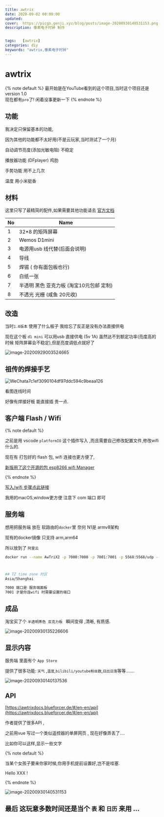```yaml
---
title: awtrix
date: 2020-09-02 00:00:00
updated: 
cover:  https://picgo.genji.xyz/blog/posts/image-20200930140531153.png
description: 像素电子时钟 制作


tags:  	[awtrix]
categories: diy
keywords: "awtrix,像素电子时钟"
---
```










# awtrix

{% note default %}
最开始是在YouTube看到的这个项目,当时这个项目还是 version 1.0  
现在都有`pro`了!  闲着没事更新一下
{% endnote %}





## 功能

我决定只保留基本的功能,

因为其他的功能都不太好用(不是云玩家,当时测试了一个月)



自动调节亮度(添加光敏电阻)   不稳定

播放器功能 (DFplayer)  鸡肋

手势功能  用不上几次

温度   用小米挺香
##  材料

这里只写了最精简的配件,如果需要其他功能请去 [官方文档](https://awtrixdocs.blueforcer.de/#/)

| No   | Name                                     |
| ---- | ---------------------------------------- |
| 1    | 32*8 的矩阵屏幕                          |
| 2    | Wemos  D1mini                            |
| 3    | 电源用usb 线代替(后面会说明)             |
| 4    | 导线                                     |
| 5    | 焊锡 ( 你有面包板也行)                   |
| 6    | 白纸一张                                 |
| 7    | 半透明 黑色 亚克力板 (淘宝10元包邮 定制) |
| 8    | 不透光 光栅 (咸鱼 20元收)                |



## 改造

当时`1.0版本` 使用了什么板子 我给忘了反正是没有办法直接供电 

现在这个板 `d1 mini` 可以用usb 直接供电 (5v 1A)  虽然达不到额定功率(亮度高的时候 矩阵屏幕会不稳定),但是亮度调低点就好了

![image-20200929003524665](https://picgo.genji.xyz/blog/posts/image-20200929003524665.png) 

##  祖传的焊接手艺

![WeChata7c1ef3090104df97ddc594c9beaa126](https://picgo.genji.xyz/blog/posts/WeChata7c1ef3090104df97ddc594c9beaa126.png)

看图连线时间



好像有焊接好板 能直接插 贵一点.

##  客户端 Flash  / Wifi

{% note default %}

之前是用 vscode `platformIO` 这个插件写入 ,而且需要自己修改配置文件,修改wifi什么的.

现在有 打包好的 flash 包, wifi 连接也更方便了,

[新版用了这个开源的包 esp8266 wifi Manager](https://github.com/tzapu/WiFiManager)

{% endnote %} 



[写入/wifi 步骤点此链接](https://awtrixdocs.blueforcer.de/#/en-en/controller)

 我用的macOS,window更方便 注意下 com 端口 即可





## 服务端

想用把服务端 放在 软路由的`docker`里 奈何 N1是 armv8架构 

现有的docker镜像 只支持 arm,arm64

所以放到了 `阿里云`



```bash
docker run --name AwTriX2 -p 7000:7000 -p 7001:7001 -p 5568:5568/udp --restart always -e TZ=Asia/Shanghai whyet/awtrix2:latest



## TZ time zone 时区 
Asia/Shanghai

7000 端口是 服务端面板
7001 才是你连wifi 时需要设置的端口

```



## 成品

淘宝买了个 `半透明茶色 亚克力板 ` 瞬间变得 ,清晰, 有质感.

![image-20200930135226606](https://picgo.genji.xyz/blog/posts/image-20200930135226606.png)



##  显示内容

服务端 里面有个 `App Store`

提供了很多功能: `天气` ,`温度`,`bilibili/youtube粉丝数`,`日出日落`等等.......

![image-20200930140137536](https://picgo.genji.xyz/blog/posts/image-20200930140137536.png)



## API

[https://awtrixdocs.blueforcer.de/#/en-en/api](https://awtrixdocs.blueforcer.de/#/en-en/api)

作者提供了很多API ,

之前用vue 写过一个类似遥控器的单屏网页 , 现在好像弄丢了....



比如你可以这样,显示一些文字 



{% note default %}

当某个女孩子要来你家时候,你用手机提前设置好,岂不是哇塞.

Hello  XXX !

{% endnote  %}

![image-20200930140531153](https://picgo.genji.xyz/blog/posts/image-20200930140531153.png)

## 最后 这玩意多数时间还是当个 `表` 和 `日历` 来用 ...